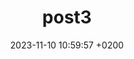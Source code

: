 ---
layout: post
title:  "post3"
date:   2023-11-10 10:59:57 +0200
categories: 
- Tools
image: "../assets/img/post1.jpg"
---